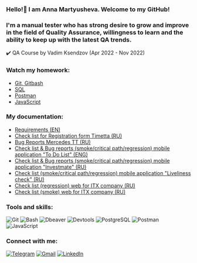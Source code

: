 ### Hello!👋 I am Anna Martyusheva. Welcome to my GitHub! 


### I'm a manual tester who has strong desire to grow and improve in the field of Quality Assurance, willingness to learn and the ability to keep up with the latest QA trends.

:heavy_check_mark: QA Course by Vadim Ksendzov (Apr 2022 - Nov 2022)

### Watch my homework:
- [Git, Gitbash](https://github.com/M-Anna-V/Terminal_Github_HW)
- [SQL](https://github.com/M-Anna-V/SQL)
- [Postman](https://github.com/M-Anna-V/Postman_HW)
- [JavaScript](https://github.com/M-Anna-V/JS_basics_HW)

### My documentation:
- [Requirements (EN)](https://docs.google.com/spreadsheets/d/1VfznyuNFYooORj3zX9VW92k0HyRA6aLQiKwB26grvMw/edit?usp=sharing)
- [Check list for Registration form Timetta (RU)](https://docs.google.com/spreadsheets/d/1hBTugOoRIKUM32ygihv0YgxH2B_m1GvWfhuxlGWyXgA/edit?usp=sharing)
- [Bug Reports Mercedes TT (RU)](https://docs.google.com/spreadsheets/d/1Am4h2Agqvv7b6WiCFlaApKyJFJ5hSpVbr_VWaOV2p-8/edit?usp=sharing)
- [Check list & Bug reports (smoke/critical path/regression) mobile application "To Do List" (ENG)](https://docs.google.com/spreadsheets/d/1yg1xGLFbg0Zf8yklWP6oWKZl_CSyu4jIyRjsCyIvbsI/edit?usp=sharing)
- [Check list & Bug reports (smoke/critical path/regression) mobile application "Investmate" (RU)](https://docs.google.com/spreadsheets/d/1fCMfWo9IFV7gbae-DobIxnuJyXzo-JRJ0nVBVdfjSOk/edit#gid=1036273864)
- [Check list (smoke/critical path/regression) mobile application "Liveliness check" (RU)](https://docs.google.com/spreadsheets/d/1gghmlEeUjxdujHlv50jUVUoAPJTVmbYHJphjNACbfr8/edit?usp=sharing)
- [Check list (regression) web for ITX company (RU)](https://docs.google.com/spreadsheets/d/1ueBzRnA5VWsPtgr-ah4BLbPft4DMdfTLBEx3F5xW6pQ/edit#gid=0)
- [Check list (smoke) web for ITX company (RU)](https://docs.google.com/spreadsheets/d/1HU1SX2EViWemU1UV26_E2tmTlW-cpfzN2i1tBiHvKzY/edit#gid=0)

### Tools and skills:
![Git](https://img.shields.io/badge/-Git-000000?style=for-the-badge&logo=git)
![Bash](https://img.shields.io/badge/-Bash-000000?style=for-the-badge&logo=bash)
![Dbeaver](https://img.shields.io/badge/-Dbeaver-000000?style=for-the-badge&logo=dbeaver)
![Devtools](https://img.shields.io/badge/-Devtools-000000?style=for-the-badge&logo=Chrome)
![PostgreSQL](https://img.shields.io/badge/-PostgreSQL-000000?style=for-the-badge&logo=PostgreSQL)
![Postman](https://img.shields.io/badge/-Postman-000000?style=for-the-badge&logo=Postman)
![JavaScript](https://img.shields.io/badge/-JavaScript-000000?style=for-the-badge&logo=JavaScript)

### Connect with me:
[![Telegram](https://img.shields.io/badge/-Telegram-000000?style=for-the-badge&logo=Telegram)](https://t.me/Lucca_2)
[![Gmail](https://img.shields.io/badge/-Gmail-000000?style=for-the-badge&logo=Gmail)](mailto:annamartyushev@gmail.com)
[![LinkedIn](https://img.shields.io/badge/-LinkedIn-000000?style=for-the-badge&logo=LinkedIn)](https://www.linkedin.com/in/anna-martyusheva-b5a99b23a)









